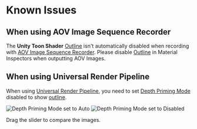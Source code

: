 # Known Issues
## When using AOV Image Sequence Recorder

The **Unity Toon Shader** [Outline](Outline.md) isn't automatically disabled when recording with [AOV Image Sequence Recorder](https://docs.unity3d.com/Packages/com.unity.recorder@4.0/manual/RecorderAOV.html). Please disable [Outline](Outline.md#outline) in Material Inspectors when outputting AOV Images.

## When using Universal Render Pipeline

When using [Universal Render Pipeline](https://docs.unity3d.com/Manual/com.unity.render-pipelines.universal.html), you need to set [Depth Priming Mode](https://docs.unity3d.com/Packages/com.unity.render-pipelines.universal@16.0/manual/urp-universal-renderer.html#rendering) disabled to show [outline](Outline.md).

<canvas class="image-comparison" role="img" aria-label="A toon-shaded model of a human, and the Inspector window for the Univeral Renderer Data asset. On the left, Depth Priming is set to Auto and the model has no outline. On the right, Depth Priming is set to Disabled and model has an outline.">
    <img src="images/DepthPrimingModeAuto.png" title="Depth Priming Mode set to Auto">
    <img src="images/DepthPrimingModeDisabled.png" title="Depth Priming Mode set to Disabled">
</canvas>
<br />

Drag the slider to compare the images.
